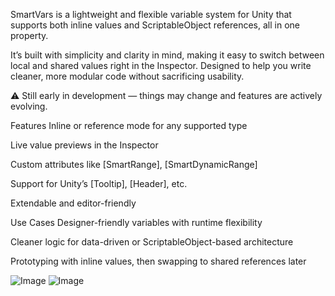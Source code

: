 SmartVars is a lightweight and flexible variable system for Unity that supports both inline values and ScriptableObject references, all in one property.

It’s built with simplicity and clarity in mind, making it easy to switch between local and shared values right in the Inspector. Designed to help you write cleaner, more modular code without sacrificing usability.

⚠️ Still early in development — things may change and features are actively evolving.

Features
Inline or reference mode for any supported type

Live value previews in the Inspector

Custom attributes like [SmartRange], [SmartDynamicRange]

Support for Unity’s [Tooltip], [Header], etc.

Extendable and editor-friendly

Use Cases
Designer-friendly variables with runtime flexibility

Cleaner logic for data-driven or ScriptableObject-based architecture

Prototyping with inline values, then swapping to shared references later

![Image](https://github.com/user-attachments/assets/3b7b8991-aca4-4d90-b1c4-d7c0f380a778)
![Image](https://github.com/user-attachments/assets/52cf6652-47f4-4b78-b83a-56eac38bfb28)
